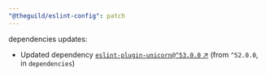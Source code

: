 ```yaml
---
"@theguild/eslint-config": patch
---
```

dependencies updates:
  - Updated dependency [`eslint-plugin-unicorn@^53.0.0` ↗︎](https://www.npmjs.com/package/eslint-plugin-unicorn/v/53.0.0) (from `^52.0.0`, in `dependencies`)

